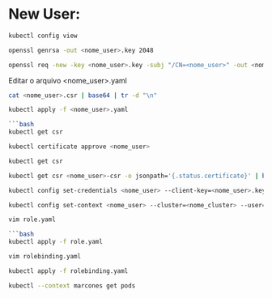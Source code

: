 # New User:

```bash
kubectl config view
```

```bash
openssl genrsa -out <nome_user>.key 2048
```

```bash
openssl req -new -key <nome_user>.key -subj "/CN=<nome_user>" -out <nome_user>.csr
```

Editar o arquivo <nome_user>.yaml

```bash
cat <nome_user>.csr | base64 | tr -d "\n"
```

```bash
kubectl apply -f <nome_user>.yaml

```bash
kubectl get csr
```

```bash
kubectl certificate approve <nome_user>
```

```bash
kubectl get csr
```

```bash
kubectl get csr <nome_user>-csr -o jsonpath='{.status.certificate}' | base64 -d > <nome_user>.crt
```

```bash
kubectl config set-credentials <nome_user> --client-key=<nome_user>.key --client-certificate=<nome_user>.crt
```

```bash
kubectl config set-context <nome_user> --cluster=<nome_cluster> --user=<nome_user>
```

```bash
vim role.yaml

```bash
kubectl apply -f role.yaml
```

```bash
vim rolebinding.yaml
```

```bash
kubectl apply -f rolebinding.yaml
```

```bash
kubectl --context marcones get pods
```